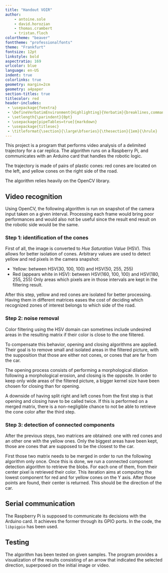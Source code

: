 ```yaml
---
title: "Handout VOIR"
author:
    - antoine.sole
    - david.horozian
    - thomas.crambert
    - tristan.floch
colortheme: "beaver"
fonttheme: "professionalfonts"
theme: "Frankfurt"
fontsize: 12pt
linkstyle: bold
aspectratio: 169
urlcolor: blue
language: en-US
indent: true
colorlinks: true
geometry: margin=2cm
geometry: a4paper
section-titles: true
titlecolor: red
header-includes:
 - \usepackage{fvextra}
 - \DefineVerbatimEnvironment{Highlighting}{Verbatim}{breaklines,commandchars=\\\{\}}
 - \setlength{\parindent}{0pt}
 - \usepackage[pipeTables=true]{markdown}
 - \usepackage{titlesec}
 - \titleformat{\section}{\large\bfseries}{\thesection}{1em}{\hrule}
---
```


This project is a program that performs video analysis of a delimited trajectory for a car replica.
The algorithm runs on a Raspberry Pi, and communicates with an Arduino card that handles the robotic logic.

The trajectory is made of pairs of plastic cones: red cones are located on the left, and yellow cones on the right
side of the road.

The algorithm relies heavily on the OpenCV library.

## Video recognition

Using OpenCV, the following algorithm is run on snapshot of the camera input taken on a given interval.
Processing each frame would bring poor performances and would also not be useful since the result end result
on the robotic side would be the same.

### Step 1: identification of the cones

First of all, the image is converted to *Hue Saturation Value* (HSV).
This allows for better isolation of cones.
Arbitrary values are used to detect yellow and red pixels in the camera snapshot:
- Yellow: between HSV(30, 100, 100) and HSV(50, 255, 255)
- Red (appears white in HSV): between HSV(160, 100, 100) and HSV(180, 255, 255)
Only areas which pixels are in those intervals are kept in the filtering result.

After this step, yellow and red cones are isolated for better processing.
Having them in different matrices eases the cost of deciding which recognized zones of interest belongs to which side of the road.

### Step 2: noise removal

Color filtering using the HSV domain can sometimes include undesired areas in the resulting matrix if their color is close to the one filtered.

To compensate this behavior, opening and closing algorithms are applied.
Their goal is to remove small and isolated areas in the filtered picture, with the supposition that those are either not cones, or cones that are far from the car.

The opening process consists of performing a morphological dilation following a morphological erosion, and closing is the opposite.
In order to keep only wide areas of the filtered picture, a bigger kernel size have been chosen for closing than for opening.

A downside of having split right and left cones from the first step is that opening and closing have to be called twice.
If this is performed on a merged matrix, there is a non-negligible chance to not be able to retrieve the cone color after the third step.

### Step 3: detection of connected components

After the previous steps, two matrices are obtained: one with red cones and an other one with the yellow ones.
Only the biggest areas have been kept, those are cones that are supposed to be the closest to the car.

First those two matrix needs to be merged in order to run the following algorithm only once.
Once this is done, we run a connected component detection algorithm to retrieve the blobs.
For each one of them, from their center pixel is retrieved their color.
This iteration aims at computing the lowest component for red and for yellow cones on the Y axis.
After those points are found, their center is returned. This should be the direction of the car.

## Serial communication

The Raspberry Pi is supposed to communicate its decisions with the Arduino card.
It achieves the former through its GPIO ports. In the code, the `libpigpio` has been used.

## Testing

The algorithm has been tested on given samples.
The program provides a visualization of the results consisting of an arrow that indicated the selected direction, superposed on the initial image or video.
